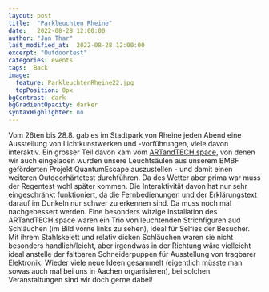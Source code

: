 ```yaml
---
layout: post
title:  "Parkleuchten Rheine"
date:   2022-08-28 12:00:00
author: "Jan Thar"
last_modified_at:  2022-08-28 12:00:00
excerpt: "Outdoortest"
categories: events
tags:  Back
image:
  feature: ParkleuchtenRheine22.jpg
  topPosition: 0px
bgContrast: dark
bgGradientOpacity: darker
syntaxHighlighter: no
---
```


Vom 26ten bis 28.8. gab es im Stadtpark von Rheine jeden Abend eine Ausstellung von Lichtkunstwerken und -vorführungen, viele davon interaktiv. 
Ein grosser Teil davon kam vom [ARTandTECH.space](https://artandtech.space/tech), von denen wir auch eingeladen wurden unsere Leuchtsäulen aus unserem BMBF geförderten Projekt QuantumEscape auszustellen - und damit einen weiteren Outdoorhärtetest durchführen.
Da des Wetter aber prima war muss der Regentest wohl später kommen.
Die Interaktivität davon hat nur sehr eingeschränkt funktioniert, da die Fernbedienungen und der Erklärungstext darauf im Dunkeln nur schwer zu erkennen sind.
Da muss noch mal nachgebessert werden.
Eine besonders witzige Installation des ARTandTECH.space waren ein Trio von leuchtenden Strichfiguren aud Schläuchen (im Bild vorne links zu sehen), ideal für Selfies der Besucher.
Mit ihrem Stahlskelett und relativ dicken Schläuchen waren sie nicht besonders handlich/leicht, aber irgendwas in der Richtung wäre vielleicht ideal anstelle der faltbaren Schneiderpuppen für Ausstellung von tragbarer Elektronik.
Wieder viele neue Ideen gesammelt (eigentlich müsste man sowas auch mal bei uns in Aachen organisieren), bei solchen Veranstaltungen sind wir doch gerne dabei!

